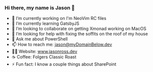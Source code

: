 ### Hi there, my name is Jason 👋

- 🔭 I’m currently working on I'm NeoVim RC files
- 🌱 I’m currently learning GatsbyJS
- 👯 I’m looking to collaborate on getting Xmonad working on MacOS
- 🤔 I’m looking for help with fixing the soffits on the roof of my house
- 💬 Ask me about PowerShell
- 📫 How to reach me: jason@myDomainBelow.dev
- 👨‍💻 Website: www.jasonross.dev
- ☕️ Coffee: Folgers Classic Roast
- ⚡ Fun fact: I know a couple things about SharePoint
